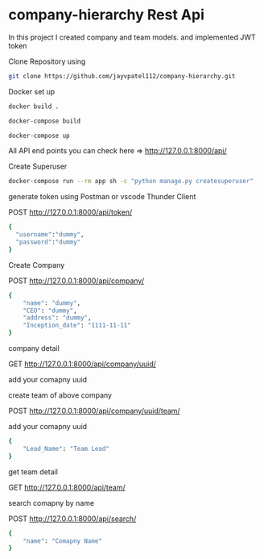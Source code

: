 # company-hierarchy Rest Api

In this project I created company and team models. and implemented JWT token

Clone Repository using

```bash
git clone https://github.com/jayvpatel112/company-hierarchy.git
```
Docker set up
```bash
docker build .
```
```bash
docker-compose build
```
```bash
docker-compose up
```
All API end points you can check here => http://127.0.0.1:8000/api/

Create Superuser
```bash
docker-compose run --rm app sh -c "python manage.py createsuperuser"
```
generate token using Postman or vscode Thunder Client

POST   http://127.0.0.1:8000/api/token/
```bash
{
  "username":"dummy",
  "password":"dummy"
}
```

Create Company

POST   http://127.0.0.1:8000/api/company/

```bash
{
    "name": "dummy",
    "CEO": "dummy",
    "address": "dummy",
    "Inception_date": "1111-11-11"
}
```

company detail

GET   http://127.0.0.1:8000/api/company/uuid/

add your comapny uuid

create team of above company

POST   http://127.0.0.1:8000/api/company/uuid/team/

add your comapny uuid

```bash
{
    "Lead_Name": "Team Lead"
}
```

get team detail

GET   http://127.0.0.1:8000/api/team/

search comapny by name

POST   http://127.0.0.1:8000/api/search/

```bash
{
    "name": "Comapny Name"
}
```
